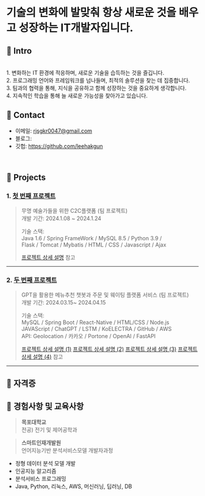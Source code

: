 # 기술의 변화에 발맞춰 항상 새로운 것을 배우고 성장하는 IT개발자입니다.

## :pushpin: Intro
</br>1. 변화하는 IT 환경에 적응하며, 새로운 기술을 습득하는 것을 즐깁니다.
</br>2. 프로그래밍 언어와 프레임워크를 넘나들며, 최적의 솔루션을 찾는 데 집중합니다.
</br>3. 팀과의 협력을 통해, 지식을 공유하고 함께 성장하는 것을 중요하게 생각합니다.
</br>4. 지속적인 학습을 통해 늘 새로운 가능성을 찾아가고 있습니다.
## :pushpin: Contact
- 이메일: rjsgkr0047@gmail.com
- 블로그: 
- 깃헙: https://github.com/leehakgun

</br>

## :pushpin: Projects
### 1. [첫 번째 프로젝트](https://github.com/illhanunjung/Hwado-final)
>무명 예술가들을 위한 C2C플랫폼 (팀 프로젝트)  
>개발 기간: 2024.1.08 ~ 2024.1.24  
>  
>기술 스택:  
>Java 1.6 / Spring FrameWork / MySQL 8.5 / Python 3.9 /   
>Flask / Tomcat / Mybatis / HTML / CSS / Javascript / Ajax
>  
>[프로젝트 상세 설명](https://github.com/illhanunjung/Hwado-final) 참고

---

### 2. [두 번째 프로젝트](https://github.com/JungHyung2/gitio.io)
> GPT을 활용한 메뉴추천 챗봇과 주문 및 웨이팅 플랫폼 서비스 (팀 프로젝트)  
>개발 기간: 2024.03.15~ 2024.04.15
>  
>기술 스택:  
>MySQL / Spring Boot / React-Native / HTML/CSS / Node.js
>JAVAScript / ChatGPT / LSTM / KoELECTRA / GitHub / AWS
> <br>
> API:
> Geolocation / 카카오 / Portone / OpenAI / FastAPI
>  
>[프로젝트 상세 설명 (1)](https://github.com/leehakgun/botbuddies_owner)
> [프로젝트 상세 설명 (2)](https://github.com/leehakgun/mealjoy_owner)
> [프로젝트 상세 설명 (3)](https://github.com/Parkjinew/mealjoy_user)
> [프로젝트 상세 설명 (4)](https://github.com/Parkjinew/botbuddies_user) 참고

---

## :pushpin: 자격증
> 

## :pushpin: 경험사항 및 교육사항
> <b>목포대학교</b>        
> 전공) 전기 및 제어공학과

> <b>스마트인재개발원</b>                       
>언어지능기반 분석서비스모델 개발자과정
- 정형 데이터 분석 모델 개발
- 인공지능 알고리즘
- 분석서비스 프로그래밍
- Java, Python, 리눅스, AWS, 머신러닝, 딥러닝, DB

